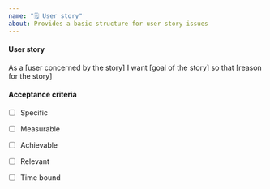 ```yaml
---
name: "🗒️ User story"
about: Provides a basic structure for user story issues
---
```


#### User story

As a [user concerned by the story]
I want [goal of the story]
so that [reason for the story]

#### Acceptance criteria

- [ ] Specific
- [ ] Measurable
- [ ] Achievable
- [ ] Relevant
- [ ] Time bound




